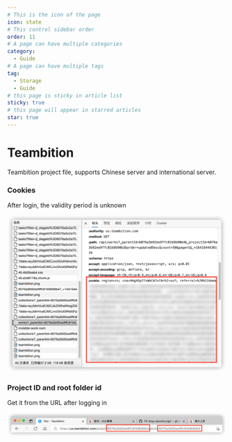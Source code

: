 ```yaml
---
# This is the icon of the page
icon: state
# This control sidebar order
order: 11
# A page can have multiple categories
category:
  - Guide
# A page can have multiple tags
tag:
  - Storage
  - Guide
# this page is sticky in article list
sticky: true
# this page will appear in starred articles
star: true
---
```


# Teambition

Teambition project file, supports Chinese server and international server.

### Cookies

After login, the validity period is unknown

![cookie](/img/drivers/teambition-cookie.png)

### Project ID and root folder id

Get it from the URL after logging in

![id](/img/drivers/teambition-id.png)